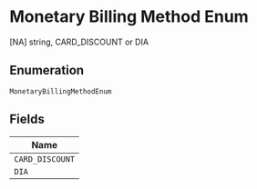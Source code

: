 
# Monetary Billing Method Enum

[NA] string, CARD_DISCOUNT or DIA

## Enumeration

`MonetaryBillingMethodEnum`

## Fields

| Name |
|  --- |
| `CARD_DISCOUNT` |
| `DIA` |

